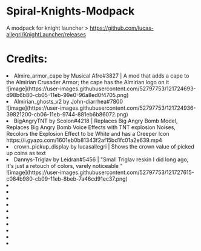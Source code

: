 # Spiral-Knights-Modpack
A modpack for knight launcher > https://github.com/lucas-allegri/KnightLauncher/releases

<h1> Credits: </h1>
<li> Almire_armor_cape by Musical Afro#3827 | A mod that adds a cape to the Almirian Crusader Armor; the cape has the Almirian logo on it </li>
![image](https://user-images.githubusercontent.com/52797753/121724693-d98b6b80-cb05-11eb-99e0-96a8ed0f4705.png)

<li> Almirian_ghosts_v2 by John-diarrhea#7800 </li>
![image](https://user-images.githubusercontent.com/52797753/121724936-39821200-cb06-11eb-9744-881eb6b86072.png)

<li> BigAngryTNT by Scolon#4218 | Replaces Big Angry Bomb Model, Replaces Big Angry Bomb Voice Effects with TNT explosion Noises, Recolors the Explosion Effect to be White and has a Creeper Icon </li>
https://i.gyazo.com/1601eb0b81343f2af15bd1fc01a2e639.mp4

<li> crown_pickup_display by lucasallegri | Shows the crown value of picked up coins as text </li>

<li> Dannys-Triglav by Leidran#5456 | "Small Triglav reskin I did long ago, it's just a retouch of colors, varely noticeable
" </li>
![image](https://user-images.githubusercontent.com/52797753/121727615-c084b980-cb09-11eb-8beb-7a46cd91ec37.png)

<li>  </li>
<li>  </li>
<li>  </li>
<li>  </li>
<li>  </li>
<li>  </li>
<li>  </li>
<li>  </li>
<li>  </li>
<li>  </li>

